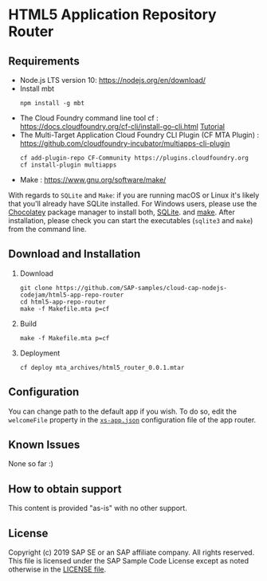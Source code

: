 # HTML5 Application Repository Router


## Requirements
- Node.js LTS version 10: <https://nodejs.org/en/download/>
- Install mbt
    ```
    npm install -g mbt
    ```
- The Cloud Foundry command line tool cf : <https://docs.cloudfoundry.org/cf-cli/install-go-cli.html> [Tutorial](https://developers.sap.com/tutorials/cp-cf-download-cli.html)
- The Multi-Target Application Cloud Foundry CLI Plugin (CF MTA Plugin) : <https://github.com/cloudfoundry-incubator/multiapps-cli-plugin>
    ```
    cf add-plugin-repo CF-Community https://plugins.cloudfoundry.org
    cf install-plugin multiapps
    ```
- Make : <https://www.gnu.org/software/make/>

With regards to `SQLite` and `Make`: if you are running macOS or Linux it's likely that you'll already have SQLite installed. For Windows users, please use the [Chocolatey](https://chocolatey.org/) package manager to install both, [SQLite](https://chocolatey.org/packages/sqlite). and [make](https://chocolatey.org/packages/make). After installation, please check you can start the executables (`sqlite3` and `make`) from the command line.

## Download and Installation
1. Download
    ```
    git clone https://github.com/SAP-samples/cloud-cap-nodejs-codejam/html5-app-repo-router
    cd html5-app-repo-router
    make -f Makefile.mta p=cf
    ```
2. Build
    ```
    make -f Makefile.mta p=cf
    ```
3. Deployment
    ```
    cf deploy mta_archives/html5_router_0.0.1.mtar
    ```

## Configuration
You can change path to the default app if you wish. To do so, edit the `welcomeFile` property in the [`xs-app.json`](router/xs-app.json) configuration file of the app router.

## Known Issues
None so far :)

## How to obtain support
This content is provided "as-is" with no other support.

## License
Copyright (c) 2019 SAP SE or an SAP affiliate company. All rights reserved.
This file is licensed under the SAP Sample Code License except as noted otherwise in the [LICENSE file](LICENSE.pdf).
